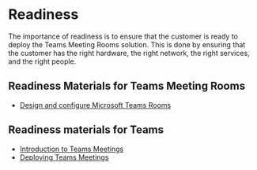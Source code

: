 # Readiness
The importance of readiness is to ensure that the customer is ready to deploy the Teams Meeting Rooms solution. This is done by ensuring that the customer has the right hardware, the right network, the right services, and the right people.

## Readiness Materials for Teams Meeting Rooms
- [Design and configure Microsoft Teams Rooms](https://learn.microsoft.com/en-us/training/paths/m365-teams-rooms/)

## Readiness materials for Teams

- [Introduction to Teams Meetings](https://learn.microsoft.com/en-us/training/modules/teams-meetings-introduction/)
- [Deploying Teams Meetings](https://learn.microsoft.com/en-us/training/paths/m365-teams-setup-meetings/)





